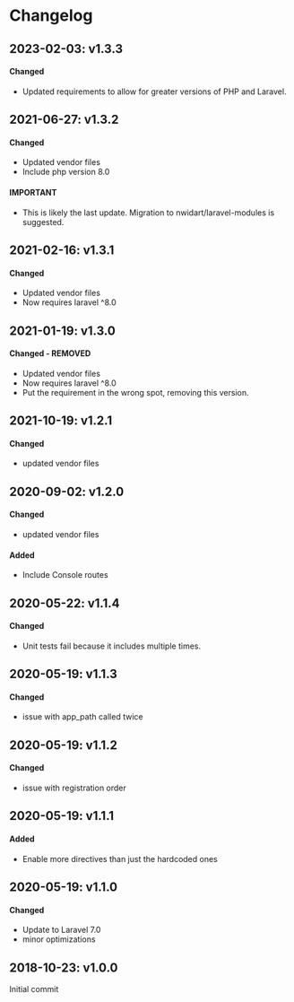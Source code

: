 # Changelog

## 2023-02-03: v1.3.3
#### Changed
- Updated requirements to allow for greater versions of PHP and Laravel.

## 2021-06-27: v1.3.2
#### Changed
- Updated vendor files
- Include php version 8.0
#### IMPORTANT
- This is likely the last update. Migration to nwidart/laravel-modules is suggested.

## 2021-02-16: v1.3.1
#### Changed
- Updated vendor files
- Now requires laravel ^8.0

## 2021-01-19: v1.3.0
#### Changed - REMOVED
- Updated vendor files
- Now requires laravel ^8.0
- Put the requirement in the wrong spot, removing this version.

## 2021-10-19: v1.2.1
#### Changed
- updated vendor files

## 2020-09-02: v1.2.0
#### Changed
- updated vendor files
#### Added
- Include Console routes

## 2020-05-22: v1.1.4
#### Changed
- Unit tests fail because it includes multiple times.

## 2020-05-19: v1.1.3
#### Changed
- issue with app_path called twice

## 2020-05-19: v1.1.2
#### Changed
- issue with registration order

## 2020-05-19: v1.1.1
#### Added
- Enable more directives than just the hardcoded ones

## 2020-05-19: v1.1.0
#### Changed
- Update to Laravel 7.0
- minor optimizations

## 2018-10-23: v1.0.0
Initial commit
